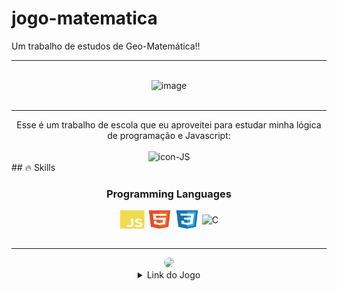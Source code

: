 <!-- Tile -->
# jogo-matematica

<!--Subtitle-->
Um trabalho de estudos de Geo-Matemática!!

<hr>
<br>

<!--Main image-->
<div style="flex-basis: 48%;" align="center">
<img src="https://st2.depositphotos.com/3580719/10701/v/950/depositphotos_107018896-stock-illustration-seamless-background-with-formulas-and.jpg" alt="image" heigth="450px" width="450px">
</div>
<br>
<hr>

<!--explanation-->
<div style="flex-basis: 48%;" align="center">
  Esse é um trabalho de escola que eu aproveitei para estudar minha lógica de programação e Javascript:
</div>


<br>

<!--Javascript-->
<div style="flex-basis: 48%;" align="center">
<img src="https://logosdownload.com/logo/javascript-logo-big.png" alt="icon-JS" heigth="50px" width="50px">
</div>
## 🔥 Skills

<!-- Skills: Programming Languages -->
  <div style="flex-basis: 48%;" align="center">
    <h3>Programming Languages</h3>
    <img align="center" alt="Js" height="30" width="40" src="https://raw.githubusercontent.com/devicons/devicon/master/icons/javascript/javascript-plain.svg">
    <img align="center" alt="HTML" height="30" width="40" src="https://raw.githubusercontent.com/devicons/devicon/master/icons/html5/html5-original.svg">
    <img align="center" alt="CSS" height="30" width="40" src="https://raw.githubusercontent.com/devicons/devicon/master/icons/css3/css3-original.svg">
    <img align="center" alt="C" height="30" width="40" src="https://cdn.jsdelivr.net/gh/devicons/devicon/icons/c/c-original.svg">
  </div>

<br>
<hr>

<!--Relaxing Image-->
<div style="flex-basis: 48%;" align="center">
  <img src="https://33.media.tumblr.com/e85d3e398ccf035c0d5dd74a34d57eb9/tumblr_ngbasnF0bG1qze3hdo1_r3_500.gif"  style="border-radius: 15px;">
</div>

<!--Link do Jogo-->
<details align="center">
  <summary>Link do Jogo</summary>
    <div>
      https://henryth-frontend.github.io/jogo-tabuleiro-matematica/
    </div>
</details>
